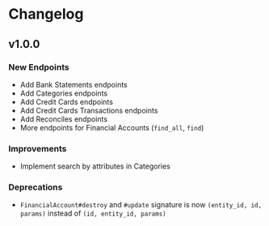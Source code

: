 # Changelog

## v1.0.0

### New Endpoints
- Add Bank Statements endpoints
- Add Categories endpoints
- Add Credit Cards endpoints
- Add Credit Cards Transactions endpoints
- Add Reconciles endpoints
- More endpoints for Financial Accounts (`find_all`, `find`)
### Improvements
- Implement search by attributes in Categories
###  Deprecations
- `FinancialAccount#destroy` and `#update` signature is now `(entity_id, id, params)` instead of `(id, entity_id, params)`
